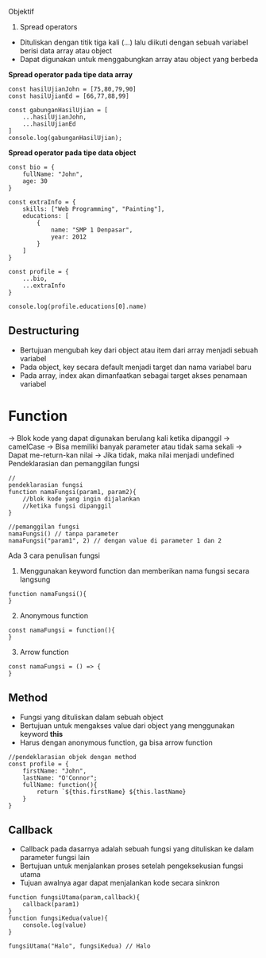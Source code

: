 Objektif
1. Spread operators
- Dituliskan dengan titik tiga kali (...) lalu diikuti dengan sebuah variabel berisi data array atau object
- Dapat digunakan untuk menggabungkan array atau object yang berbeda

**Spread operator pada tipe data array**
```
const hasilUjianJohn = [75,80,79,90]
const hasilUjianEd = [66,77,88,99]

const gabunganHasilUjian = [
    ...hasilUjianJohn,
    ...hasilUjianEd
]
console.log(gabunganHasilUjian);
```

**Spread operator pada tipe data object**
```
const bio = {
    fullName: "John",
    age: 30
}

const extraInfo = {
    skills: ["Web Programming", "Painting"],
    educations: [
        {
            name: "SMP 1 Denpasar",
            year: 2012
        }
    ]
}

const profile = {
    ...bio,
    ...extraInfo
}

console.log(profile.educations[0].name)
```

## Destructuring
- Bertujuan mengubah key dari object atau item dari array menjadi sebuah variabel
- Pada object, key secara default menjadi target dan nama variabel baru
- Pada array, index akan dimanfaatkan sebagai target akses penamaan variabel


# Function
-> Blok kode yang dapat digunakan berulang kali ketika dipanggil
-> camelCase
-> Bisa memiliki banyak parameter atau tidak sama sekali
-> Dapat me-return-kan nilai
-> Jika tidak, maka nilai menjadi undefined
Pendeklarasian dan pemanggilan fungsi

```
//
pendeklarasian fungsi
function namaFungsi(param1, param2){
    //blok kode yang ingin dijalankan
    //ketika fungsi dipanggil
}

//pemanggilan fungsi
namaFungsi() // tanpa parameter
namaFungsi("param1", 2) // dengan value di parameter 1 dan 2

```
Ada 3 cara penulisan fungsi

1. Menggunakan keyword function dan memberikan nama fungsi secara langsung
```
function namaFungsi(){
}
```
2. Anonymous function
```
const namaFungsi = function(){
}
```
3. Arrow function
```
const namaFungsi = () => {
}
```

## Method
- Fungsi yang dituliskan dalam sebuah object
- Bertujuan untuk mengakses value dari object yang menggunakan keyword **this**
- Harus dengan anonymous function, ga bisa arrow function
```
//pendeklarasian objek dengan method
const profile = {
    firstName: "John",
    lastName: "O'Connor";
    fullName: function(){
        return `${this.firstName} ${this.lastName}
    }
}
```
## Callback
- Callback pada dasarnya adalah sebuah fungsi yang dituliskan ke dalam parameter fungsi lain
- Bertujuan untuk menjalankan proses setelah pengeksekusian fungsi utama
- Tujuan awalnya agar dapat menjalankan kode secara sinkron

```
function fungsiUtama(param,callback){
    callback(param1)
}
function fungsiKedua(value){
    console.log(value)
}

fungsiUtama("Halo", fungsiKedua) // Halo
```